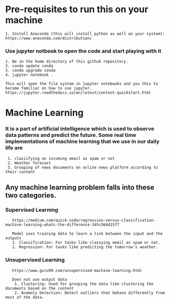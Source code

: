 # Pre-requisites to run this on your machine
    
    1. Install Anaconda (this will install python as well on your system): https://www.anaconda.com/distribution/

### Use jupyter notbook to open the code and start playing with it

    1. Be in the home directory of this github repository.
    2. conda update conda
    3. conda upgrade conda
    4. jupyter notebook .
    
    This will open the file system in jupyter notebooks and you this to become familiar on how to use jupyter. 
    https://jupyter.readthedocs.io/en/latest/content-quickstart.html
    


# Machine Learning

### It is a part of artificial intelligence which is used to observe data patterns and predict the future. Some real time implementations of machine learning that we use in our daily life are
     
     1. clasiifying an incoming email as spam or not
     2. Weather forecast
     3. Grouping of news documents on online news platform according to their content
     

## Any machine learning problem falls into these two categories.
    
   ### Supervised Learning
   
       https://medium.com/quick-code/regression-versus-classification-machine-learning-whats-the-difference-345c56dd15f7
       
       Model uses training data to learn a link between the input and the outputs
       1. Classification: For tasks like classying email as spam or not.
       2. Regression: For tasks like predicting the tomorrow's weather.
    
   ### Unsupervised Learning
   
       https://www.guru99.com/unsupervised-machine-learning.html
       
       Does not use output data
        1. Clustering: Used for grouping the data like clustering the documents based on the content
        2. Anamoly Detection: Detect outliers that behave differently from most of the data.

